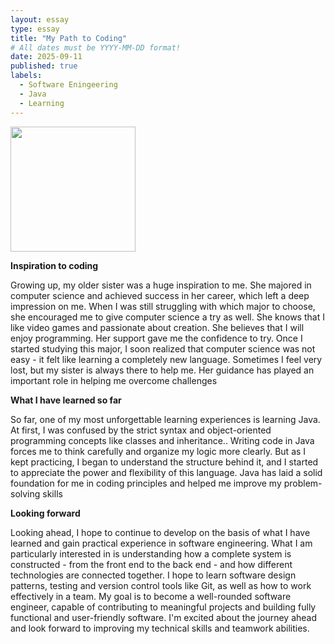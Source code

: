 ```yaml
---
layout: essay
type: essay
title: "My Path to Coding"
# All dates must be YYYY-MM-DD format!
date: 2025-09-11
published: true
labels:
  - Software Eningeering
  - Java
  - Learning
---
```


<img width="200px" class="rounded float-start pe-4" src=".img/img/essay1.jpg">

**Inspiration to coding**

Growing up, my older sister was a huge inspiration to me. She majored in computer science and achieved success in her career, which left a deep impression on me. When I was still struggling with which major to choose, she encouraged me to give computer science a try as well. She knows that I like video games and passionate about creation. She believes that I will enjoy programming. Her support gave me the confidence to try. Once I started studying this major, I soon realized that computer science was not easy - it felt like learning a completely new language. Sometimes I feel very lost, but my sister is always there to help me. Her guidance has played an important role in helping me overcome challenges

**What I have learned so far**

So far, one of my most unforgettable learning experiences is learning Java. At first, I was confused by the strict syntax and object-oriented programming concepts like classes and inheritance.. Writing code in Java forces me to think carefully and organize my logic more clearly. But as I kept practicing, I began to understand the structure behind it, and I started to appreciate the power and flexibility of this language. Java has laid a solid foundation for me in coding principles and helped me improve my problem-solving skills

**Looking forward**

Looking ahead, I hope to continue to develop on the basis of what I have learned and gain practical experience in software engineering. What I am particularly interested in is understanding how a complete system is constructed - from the front end to the back end - and how different technologies are connected together. I hope to learn software design patterns, testing and version control tools like Git, as well as how to work effectively in a team. My goal is to become a well-rounded software engineer, capable of contributing to meaningful projects and building fully functional and user-friendly software. I'm excited about the journey ahead and look forward to improving my technical skills and teamwork abilities.
